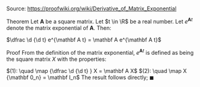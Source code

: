# 

Source: https://proofwiki.org/wiki/Derivative_of_Matrix_Exponential

Theorem
Let $\mathbf A$ be a square matrix.
Let $t \in \R$ be a real number.
Let $e^{\mathbf A t}$ denote the matrix exponential of $\mathbf A$.
Then:

$\dfrac \d {\d t} e^{\mathbf A t} = \mathbf A e^{\mathbf A t}$


Proof
From the definition of the matrix exponential, $e^{\mathbf A t}$ is defined as being the square matrix $X$ with the properties:

$(1): \quad \map {\dfrac \d {\d t} } X = \mathbf A X$
$(2): \quad \map X {\mathbf 0_n} = \mathbf I_n$
The result follows directly;
$\blacksquare$





